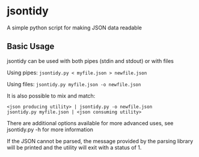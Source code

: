 # jsontidy
A simple python script for making JSON data readable

## Basic Usage

jsontidy can be used with both pipes (stdin and stdout) or with files

Using pipes:
`jsontidy.py < myfile.json > newfile.json`

Using files:
`jsontidy.py myfile.json -o newfile.json`

It is also possible to mix and match:
```
<json producing utility> | jsontidy.py -o newfile.json
jsontidy.py myfile.json | <json consuming utility>
```

There are additional options available for more advanced uses, see jsontidy.py -h for more information

If the JSON cannot be parsed, the message provided by the parsing library will be printed and the utility will exit with a status of 1.
